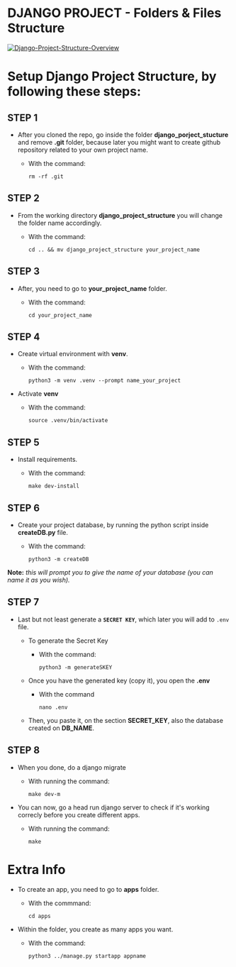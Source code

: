 # **DJANGO PROJECT - Folders & Files Structure**

<a href="https://ibb.co/Df0HCjT"><img src="https://i.ibb.co/m5fVqPg/Django-Project-Structure-Overview.png" alt="Django-Project-Structure-Overview" border="0"></a>

# **Setup Django Project Structure, by following these steps:**


## **STEP 1**

- After you cloned the repo, go inside the folder **django_porject_stucture** and remove **.git** folder, because later you might want to create github repository related to your own project name.

	- With the command:

		`rm -rf .git`
	
## **STEP 2**

- From the working directory **django_project_structure** you will change the folder name accordingly.

	- With the command:

		`cd .. && mv django_project_structure your_project_name`
	
## **STEP 3**

- After, you need to go to  **your_project_name** folder.

	- With the command:
	
		`cd your_project_name`

## **STEP 4**

- Create virtual environment with **venv**.

	- With the command:

		`python3 -m venv .venv --prompt name_your_project`

- Activate **venv**

	- With the command:

		`source .venv/bin/activate` 

## **STEP 5**

- Install requirements.

	- With the command:

		`make dev-install`
	
## **STEP 6**

- Create your project database, by running the python script inside **createDB.py** file.

	- With the command:

		`python3 -m createDB`

**Note:** *this will prompt you to give the name of your database (you can name it as you wish).*

## **STEP 7** 

- Last but not least generate a **`SECRET KEY`**, which later you will add to `.env` file.

	- To generate the Secret Key

		-  With the command:

			`python3 -m generateSKEY`
	
	- Once you have the generated key (copy it), you open the **.env**

	 	- With the command

			`nano .env`
	
	- Then, you paste it, on the section **SECRET_KEY**, also the database created on **DB_NAME**.

## **STEP 8**

- When you done, do a django migrate

	- With running the command:
	
		`make dev-m`

- You can now, go a head run django server to check if it's working correcly before you create different apps.

	- With running the command:
 
		`make`

# **Extra Info**

 - To create an app, you need to go to **apps** folder.

 	-  With the commmand:

  		`cd apps`

 - Within the folder, you create as many apps you want.

 	- With the command:

  		`python3 ../manage.py startapp appname`
